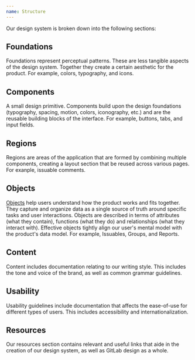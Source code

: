 ```yaml
---
name: Structure
---
```


Our design system is broken down into the following sections:

## Foundations

Foundations represent perceptual patterns. These are less tangible aspects of the design system. Together they create a certain aesthetic for the product. For example, colors, typography, and icons.

## Components

A small design primitive. Components build upon the design foundations (typography, spacing, motion, colors, iconography, etc.) and are the reusable building blocks of the interface. For example, buttons, tabs, and input fields.

## Regions

Regions are areas of the application that are formed by combining multiple components, creating a layout section that be reused across various pages. For exanple, issuable comments.

## Objects

[Objects](/objects/overview) help users understand how the product works and fits together. They capture and organize data as a single source of truth around specific tasks and user interactions. Objects are described in terms of attributes (what they contain), functions (what they do) and relationships (what they interact with). Effective objects tightly align our user's mental model with the product's data model. For example, Issuables, Groups, and Reports.

## Content

Content includes documentation relating to our writing style. This includes the tone and voice of the brand, as well as common grammar guidelines.

## Usability

Usability guidelines include documentation that affects the ease-of-use for different types of users. This includes accessibility and internationalization.

## Resources

Our resources section contains relevant and useful links that aide in the creation of our design system, as well as GitLab design as a whole.

